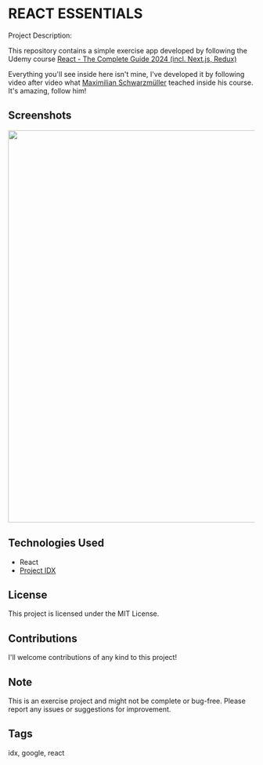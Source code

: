# REACT ESSENTIALS

Project Description:

This repository contains a simple exercise app developed by following the Udemy course <a target="_blank" href="https://www.udemy.com/course/react-the-complete-guide-incl-redux/">React - The Complete Guide 2024 (incl. Next.js, Redux)</a>

Everything you'll see inside here isn't mine, I've developed it by following video after video what <a target="_blank" href="https://www.udemy.com/user/maximilian-schwarzmuller/">Maximilian Schwarzmüller</a> teached inside his course.<br>
It's amazing, follow him!

## Screenshots

<img src="https://github.com/simone-di-paolo/react-essentials/assets/24905857/a37c0882-d7fb-4861-9af9-a9e65b6a7cee" width="800px">

## Technologies Used

- React
- <a target="_blank" href="https://idx.google.com/">Project IDX</a>

## License

This project is licensed under the MIT License.

## Contributions

I'll welcome contributions of any kind to this project!

## Note

This is an exercise project and might not be complete or bug-free.
Please report any issues or suggestions for improvement.
## Tags

idx, google, react
